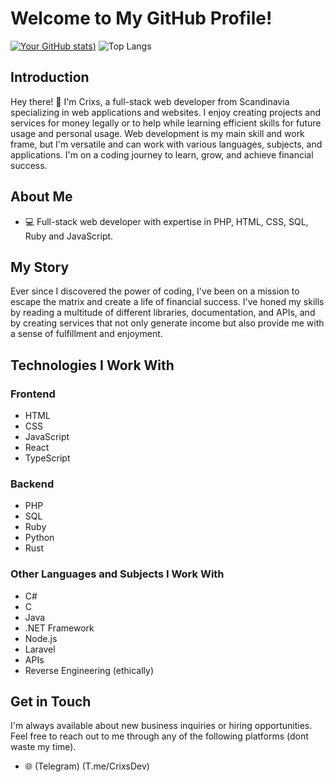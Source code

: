 # Welcome to My GitHub Profile!
[![Your GitHub stats](https://github-readme-stats.vercel.app/api?username=CrixsDev&show_icons=true&theme=radical))](https://github.com/anuraghazra/github-readme-stats)
![Top Langs](https://github-readme-stats.vercel.app/api/top-langs/?username=anuraghazra&langs_count=8)
## Introduction

Hey there! 👋 I'm Crixs, a full-stack web developer from Scandinavia specializing in web applications and websites.
I enjoy creating projects and services for money legally or to help while learning efficient skills for future usage and personal usage.
Web development is my main skill and work frame, but I'm versatile and can work with various languages, subjects, and applications.
I'm on a coding journey to learn, grow, and achieve financial success.

## About Me

- 💻 Full-stack web developer with expertise in PHP, HTML, CSS, SQL, Ruby and JavaScript.

## My Story

Ever since I discovered the power of coding, I've been on a mission to escape the matrix and create a life of financial success. 
I've honed my skills by reading a multitude of different libraries, documentation, and APIs,
and by creating services that not only generate income but also provide me with a sense of fulfillment and enjoyment.

## Technologies I Work With

### Frontend

- HTML
- CSS
- JavaScript
- React
- TypeScript

### Backend

- PHP
- SQL
- Ruby
- Python
- Rust

### Other Languages and Subjects I Work With

- C#
- C
- Java
- .NET Framework
- Node.js
- Laravel
- APIs
- Reverse Engineering (ethically)
## Get in Touch

I'm always available about new business inquiries or hiring opportunities. Feel free to reach out to me through any of the following platforms (dont waste my time).

- 🌐 (Telegram) (T.me/CrixsDev)



